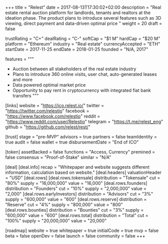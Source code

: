 +++
title = "Relest"
date = 2017-08-13T17:30:02+02:00
description = "Real estate rental auction platform for landlords, tenants and realtors at the ideation phase. The product plans to introduce several features such as 3D viewing, direct payment and data-driven optimal price  "
weight = 20
draft = false

trustRating = "C+"
dealRating = "C-"
softCap = "$1 M"
hardCap = "$20 M"
platform = "Ethereum"
industry = "Real estate"
currencyAccepted = "ETH"
startDate = 2017-11-25
endDate = 2018-01-25
founded = "N/A, 2017"

features = """
- Auction between all stakeholders of the real estate industry
- Plans to introduce 360 online visits, user chat, auto-generated leases and more
- Data powered optimal market price
- Opportunity to pay rent in cryptocurrency with integrated fiat bank transfers
"""

[links]
  website = "https://ico.relest.io/"
  twitter = "https://twitter.com/relestio"
  facebook = "https://www.facebook.com/relestio"
  reddit = "https://www.reddit.com/user/Relestio"
  telegram = "https://t.me/relest_eng"
  github = "https://github.com/relest/rest/"

[trust]
  stage = "pre-MVP"
  advisors = true
  partners = false
  teamIdentity = true
  audit = false
  wallet = true
  disbursementDate = "End of ICO"

[token]
  assetBacked = false
  functions = "Access, Currency"
  premined = false
  consensus = "Proof-of-Stake"
  similar = "N/A"

[deal]
[deal.info]
    recap = "Whitepaper and website suggests different information, calculation based on website."
  [deal.headers]
    valuationHeader = "USD"
  [deal.rows]
    [deal.rows.tokensale]
      distribution = "Tokensale"
      cut = "80%"
      supply = "16,000,000"
      value = "16,000"
    [deal.rows.founders]
      distribution = "Founders"
      cut = "10%"
      supply = "2,000,000"
      value = "2,000"
    [deal.rows.earlyInvestors]
      distribution = "Advisors"
      cut = "3%"
      supply = "600,000"
      value = "600"
     [deal.rows.reserve]
      distribution = "Reserve"
      cut = "4%"
      supply = "800,000"
      value = "800"
    [deal.rows.bounties]
      distribution = "Bounties"
      cut = "3%"
      supply = "600,000"
      value = "600"
    [deal.rows.total]
      distribution = "Total"
      cut = "100%"
      supply = "20,000,000"
      value = "20,000"
     

[roadmap]
  website = true
  whitepaper = true
  initialCode = true
  mvp = false
  beta = false
  openDev = false
  launch = false
  community = false
+++
